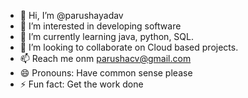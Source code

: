 - 👋 Hi, I’m @parushayadav
- 👀 I’m interested in developing software
- 🌱 I’m currently learning java, python, SQL.
- 💞️ I’m looking to collaborate on Cloud based projects.
- 📫 Reach me onm parushacv@gmail.com
- 😄 Pronouns: Have common sense please
- ⚡ Fun fact: Get the work done
